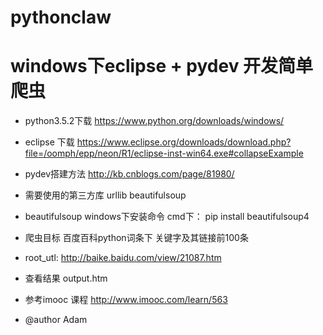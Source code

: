 # pythonclaw

# windows下eclipse + pydev 开发简单爬虫

* python3.5.2下载 https://www.python.org/downloads/windows/
* eclipse 下载 https://www.eclipse.org/downloads/download.php?file=/oomph/epp/neon/R1/eclipse-inst-win64.exe#collapseExample
* pydev搭建方法 http://kb.cnblogs.com/page/81980/


* 需要使用的第三方库 urllib beautifulsoup
* beautifulsoup windows下安装命令 cmd下： pip install beautifulsoup4

* 爬虫目标 百度百科python词条下 关键字及其链接前100条
* root_utl: http://baike.baidu.com/view/21087.htm
* 查看结果 output.htm

* 参考imooc 课程 http://www.imooc.com/learn/563

* @author Adam

